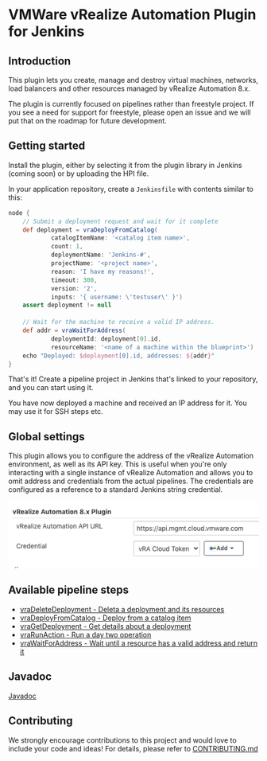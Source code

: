 # VMWare vRealize Automation Plugin for Jenkins

## Introduction

This plugin lets you create, manage and destroy virtual machines, networks, load balancers
and other resources managed by vRealize Automation 8.x. 

The plugin is currently focused on pipelines rather than freestyle project. If you see
a need for support for freestyle, please open an issue and we will put that on the 
roadmap for future development.

## Getting started

Install the plugin, either by selecting it from the plugin library in Jenkins (coming soon)
or by uploading the HPI file. 

In your application repository, create a ```Jenkinsfile``` with contents similar to this:

```groovy
node {
    // Submit a deployment request and wait for it complete
    def deployment = vraDeployFromCatalog(
            catalogItemName: '<catalog item name>',
            count: 1,
            deploymentName: 'Jenkins-#',
            projectName: '<project name>',
            reason: 'I have my reasons!',
            timeout: 300,
            version: '2',
            inputs: '{ username: \'testuser\' }')
    assert deployment != null

    // Wait for the machine to receive a valid IP address. 
    def addr = vraWaitForAddress(
            deploymentId: deployment[0].id,
            resourceName: '<name of a machine within the blueprint>')
    echo "Deployed: $deployment[0].id, addresses: ${addr}"
}
```

That's it! Create a pipeline project in Jenkins that's linked to your repository, and you 
can start using it.

You have now deployed a machine and received an IP address for it. You may 
use it for SSH steps etc.

## Global settings
This plugin allows you to configure the address of the vRealize Automation environment, as
well as its API key. This is useful when you're only interacting with a single instance
of vRealize Automation and allows you to omit address and credentials from the actual 
pipelines. The credentials are configured as a reference to a standard Jenkins string
credential.

![Global Settings](doc/img/global_settings.png)

## Available pipeline steps
* [vraDeleteDeployment - Deleta a deployment and its resources](doc/vraDeleteDeployment.md)
* [vraDeployFromCatalog - Deploy from a catalog item](doc/vraDeployFromCatalog.md)
* [vraGetDeployment - Get details about a deployment](doc/vraGetDeployment.md)
* [vraRunAction - Run a day two operation](doc/vraRunAction.md)
* [vraWaitForAddress - Wait until a resource has a valid address and return it](doc/vraWaitForAddress.md)

## Javadoc
[Javadoc](doc/apidocs/index.html)

## Contributing

We strongly encourage contributions to this project and would love to include your code and ideas!
For details, please refer to [CONTRIBUTING.md](CONTRIBUTING.md)

